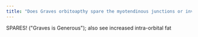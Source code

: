 ```yaml
---
title: "Does Graves orbitoapthy spare the myotendinous junctions or involve them?"
---
```

SPARES! (&quot;Graves is Generous&quot;); also see increased intra-orbital fat

